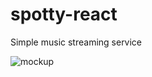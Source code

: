 # spotty-react

Simple music streaming service

![mockup](https://raw.githubusercontent.com/ihor4568/spotty-react/KHWE-58-Setup-project/Spotty.png)
